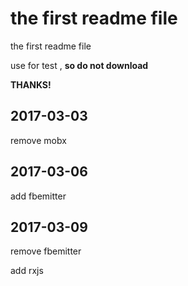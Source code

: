 # the first readme file

the first readme file

use for test , **so do not download**

**THANKS!**

## 2017-03-03

remove mobx 

## 2017-03-06
add fbemitter


## 2017-03-09

remove fbemitter

add rxjs